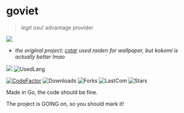 # goviet
> *legit* osu! advantage provider

<img src="https://c4.wallpaperflare.com/wallpaper/246/472/917/genshin-impact-artwork-anime-girls-sangonomiya-kokomi-genshin-impact-pink-hair-hd-wallpaper-preview.jpg">

+ *the original project: [cstar](https://github.com/NeoMaster831/cstar) used raiden for wallpaper, but kokomi is actually better lmao*

<img src="https://img.shields.io/badge/go-%2300ADD8.svg?style=for-the-badge&logo=go&logoColor=white" />   ![UsedLang](https://img.shields.io/github/languages/top/NeoMaster831/goviet)   

[![CodeFactor](https://www.codefactor.io/repository/github/neomaster831/goviet/badge/main)](https://www.codefactor.io/repository/github/neomaster831/goviet/overview/main)
![Downloads](https://img.shields.io/github/downloads/NeoMaster831/goviet/total)
![Forks](https://img.shields.io/github/forks/NeoMaster831/goviet)
![LastCom](https://img.shields.io/github/last-commit/NeoMaster831/goviet/main)
![Stars](https://img.shields.io/github/stars/NeoMaster831/goviet)

Made in Go, the code should be fine.

The project is GOING on, so you should mark it!